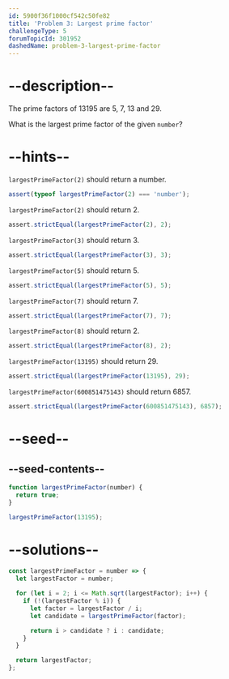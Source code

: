 ```yaml
---
id: 5900f36f1000cf542c50fe82
title: 'Problem 3: Largest prime factor'
challengeType: 5
forumTopicId: 301952
dashedName: problem-3-largest-prime-factor
---
```


# --description--

The prime factors of 13195 are 5, 7, 13 and 29.

What is the largest prime factor of the given `number`?

# --hints--

`largestPrimeFactor(2)` should return a number.

```js
assert(typeof largestPrimeFactor(2) === 'number');
```

`largestPrimeFactor(2)` should return 2.

```js
assert.strictEqual(largestPrimeFactor(2), 2);
```

`largestPrimeFactor(3)` should return 3.

```js
assert.strictEqual(largestPrimeFactor(3), 3);
```

`largestPrimeFactor(5)` should return 5.

```js
assert.strictEqual(largestPrimeFactor(5), 5);
```

`largestPrimeFactor(7)` should return 7.

```js
assert.strictEqual(largestPrimeFactor(7), 7);
```

`largestPrimeFactor(8)` should return 2.

```js
assert.strictEqual(largestPrimeFactor(8), 2);
```

`largestPrimeFactor(13195)` should return 29.

```js
assert.strictEqual(largestPrimeFactor(13195), 29);
```

`largestPrimeFactor(600851475143)` should return 6857.

```js
assert.strictEqual(largestPrimeFactor(600851475143), 6857);
```

# --seed--

## --seed-contents--

```js
function largestPrimeFactor(number) {
  return true;
}

largestPrimeFactor(13195);
```

# --solutions--

```js
const largestPrimeFactor = number => {
  let largestFactor = number;

  for (let i = 2; i <= Math.sqrt(largestFactor); i++) {
    if (!(largestFactor % i)) {
      let factor = largestFactor / i;
      let candidate = largestPrimeFactor(factor);

      return i > candidate ? i : candidate;
    }
  }

  return largestFactor;
};
```

